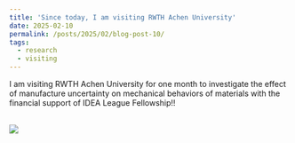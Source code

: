 ```yaml
---
title: 'Since today, I am visiting RWTH Achen University'
date: 2025-02-10
permalink: /posts/2025/02/blog-post-10/
tags:
  - research
  - visiting
---
```


I am visiting RWTH Achen University for one month to investigate the effect of manufacture uncertainty on mechanical behaviors of materials with the financial support of IDEA League Fellowship!!

<br/><img src='/images/rwth2025.png'>